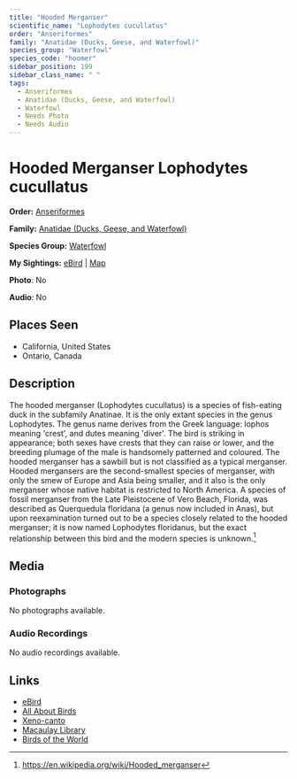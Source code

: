 ```yaml
---
title: "Hooded Merganser"
scientific_name: "Lophodytes cucullatus"
order: "Anseriformes"
family: "Anatidae (Ducks, Geese, and Waterfowl)"
species_group: "Waterfowl"
species_code: "hoomer"
sidebar_position: 199
sidebar_class_name: " "
tags: 
  - Anseriformes
  - Anatidae (Ducks, Geese, and Waterfowl)
  - Waterfowl
  - Needs Photo
  - Needs Audio
---
```


# Hooded Merganser <span className='sci_name'>Lophodytes cucullatus</span>

**Order:** [Anseriformes](/tags/anseriformes)

**Family:** [Anatidae (Ducks, Geese, and Waterfowl)](/tags/anatidae-ducks-geese-and-waterfowl)

**Species Group:** [Waterfowl](/tags/waterfowl)

**My Sightings:** [eBird](https://ebird.org/lifelist?r=world&time=life&spp=hoomer) | [Map](/map?species_code=hoomer)

**Photo**: No 

**Audio**: No

## Places Seen

* California, United States
* Ontario, Canada

## Description
The hooded merganser (Lophodytes cucullatus) is a species of fish-eating duck in the subfamily Anatinae. It is the only extant species in the genus Lophodytes. The genus name derives from the Greek language: lophos meaning 'crest', and dutes meaning 'diver'. The bird is striking in appearance; both sexes have crests that they can raise or lower, and the breeding plumage of the male is handsomely patterned and coloured. The hooded merganser has a sawbill but is not classified as a typical merganser.
Hooded mergansers are the second-smallest species of merganser, with only the smew of Europe and Asia being smaller, and it also is the only merganser whose native habitat is restricted to North America.
A species of fossil merganser from the Late Pleistocene of Vero Beach, Florida, was described as Querquedula floridana (a genus now included in Anas), but upon reexamination turned out to be a species closely related to the hooded merganser; it is now named Lophodytes floridanus, but the exact relationship between this bird and the modern species is unknown.[^1]

[^1]: https://en.wikipedia.org/wiki/Hooded_merganser

## Media
### Photographs
No photographs available.

### Audio Recordings
No audio recordings available.

## Links
* [eBird](https://ebird.org/species/hoomer) 
* [All About Birds](https://www.allaboutbirds.org/guide/hoomer) 
* [Xeno-canto](https://www.xeno-canto.org/species/lophodytes-cucullatus) 
* [Macaulay Library](https://search.macaulaylibrary.org/catalog?taxonCode=hoomer&sort=rating_rank_desc)
* [Birds of the World](https://birdsoftheworld.org/bow/species/hoomer)
